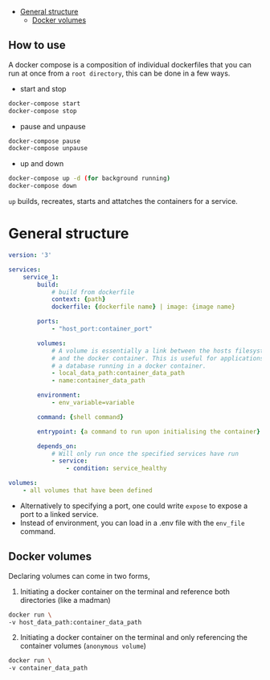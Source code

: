 - [General structure](#general-structure)
	- [Docker volumes](#docker-volumes)

## How to use

A docker compose is a composition of individual dockerfiles that you can run at once from a `root directory`, this can be done in a few ways.

- start and stop

```sh
docker-compose start
docker-compose stop
```

- pause and unpause

```sh
docker-compose pause
docker-compose unpause
```

- up and down

```sh
docker-compose up -d (for background running)
docker-compose down
```

`up` builds, recreates, starts and attatches the containers for a service.

# General structure

```yml
version: '3'

services:
	service_1:
		build:
			# build from dockerfile
			context: {path}
			dockerfile: {dockerfile name} | image: {image name}

		ports:
			- "host_port:container_port"

		volumes:
			# A volume is essentially a link between the hosts filesystem
			# and the docker container. This is useful for applications like
			# a database running in a docker container.
			- local_data_path:container_data_path
			- name:container_data_path

		environment:
			- env_variable=variable

		command: {shell command}

		entrypoint: {a command to run upon initialising the container}

		depends_on:
			# Will only run once the specified services have run
			- service:
				- condition: service_healthy

volumes:
	- all volumes that have been defined
```

- Alternatively to specifying a port, one could write `expose` to expose a port to a linked service.
- Instead of environment, you can load in a .env file with the `env_file` command.

## Docker volumes

Declaring volumes can come in two forms,

1. Initiating a docker container on the terminal and reference both directories (like a madman)

```sh
docker run \
-v host_data_path:container_data_path
```

2. Initiating a docker container on the terminal and only referencing the container volumes (`anonymous volume`)

```sh
docker run \
-v container_data_path
```
